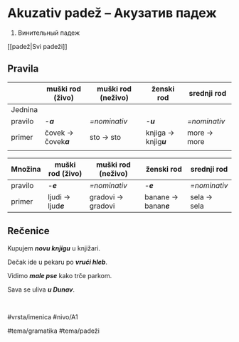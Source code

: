 # Akuzativ padež – Акузатив падеж

1. Винительный падеж

[[padež|Svi padeži]]

## Pravila

|         | muški rod (živo)     | muški rod (neživo) | ženski rod            | srednji rod  |
| ------- | -------------------- | ------------------ | --------------------- | ------------ |
| Jednina |                      |                    |                       |              |
| pravilo | -***a***             | *=nominativ*       | -***u***              | *=nominativ* |
| primer  | čovek → čovek***a*** | sto → sto          | knjiga → knjig***u*** | more → more  |
|         |                      |                    |                       |              |

| Množina | muški rod (živo)    | muški rod (neživo) | ženski rod            | srednji rod  |
| ------- | ------------------- | ------------------ | --------------------- | ------------ |
| pravilo | -***e***            | *=nominativ*       | -***e***              | *=nominativ* |
| primer  | ljudi → ljud***e*** | gradovi → gradovi  | banane → banan***e*** | sela → sela  |

## Rečenice

Kupujem ***novu knjigu*** u knjižari.

Dečak ide u pekaru po ***vrući hleb***.

Vidimo ***male pse*** kako trče parkom.

Sava se uliva ***u Dunav***.

<br>

#vrsta/imenica
#nivo/A1

#tema/gramatika
#tema/padeži
